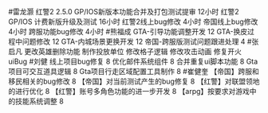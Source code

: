 #雷龙灏 
红警2 2.5.0 GP/IOS新版本功能合并及打包测试提审 12小时
红警2 GP/IOS 计费新版升级及测试 16小时
红警2线上bug修改 4小时
帝国线上bug修改  4小时
跨服功能bug修改  4小时
#熊福成 
GTA-引导功能调整开发                                                  12
GTA-换皮过程中问题修改                                              12
GTA-内城场景更换开发                                                  12
帝国-跨服版测试问题跟进处理                                       4
#张启凡 
更改英雄删除功能
制作投放单位
修改格子逻辑
修改攻击动画
修复开火uiBug
#刘健 
线上项目bug修复	8
优化邮件系统组件	8
合并重复ui脚本功能	8
Gta项目可交互道具逻辑	8
Gta项目行走区域配置工具制作	8
#崔健奎 
【帝国】跨服和移民相关的bug修改 8
【帝国】对当前测试产生的bug修复 8
【红警】对联盟领地的进行优化 8
【红警】账号多角色功能的进一步开发 8
【arpg】按要求对游戏中的技能系统调整 8